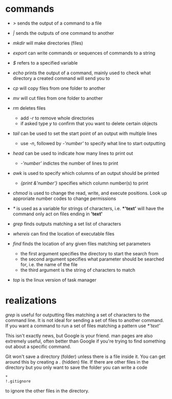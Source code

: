 # commands

* *>* sends the output of a command to a file

* *|* sends the outputs of one command to another

* *mkdir* will make directories (files)

* *export* can write commands or sequences of commands to a string

* *$* refers to a specified variable

* *echo* prints the output of a command, mainly used to check what directory a created command will send you to

* *cp* will copy files from one folder to another

* *mv* will cut files from one folder to another

* *rm* deletes files
	* add *-r* to remove whole directories
	* if asked type *y* to confirm that you want to delete certain objects

* *tail* can be used to set the start point of an output with multiple lines
	* use *-n*, followed by *-'number'* to specify what line to start outputting

* *head* can be used to indicate how many lines to print out
	* *-'number'* indictes the number of lines to print

* *awk* is used to specify which columns of an output should be printed
	* *{print &'number'}* specifies which column number(s) to print

* *chmod* is used to change the read, write, and execute positions. Look up approriate number codes to change permissions

* _*_ is used as a variable for strings of characters, i.e. __*'text'__ will have the command only act on files ending in __'text'__

* *grep* finds outputs matching a set list of characters

* *whereis* can find the location of executable files

* *find* finds the location of any given files matching set parameters
	* the first argument specifies the directory to start the search from
	* the second argument specifies what parameter should be searched for, i.e. the name of the file
	* the third argument is the string of characters to match

* *top* is the linux version of task manager

# realizations

*grep* is useful for outputting files matching a set of characters to the command line. It is not ideal for sending a set of files to another command. If you want a command to run a set of files matching a pattern use _*'text'_

This isn't exactly news, but Google is your friend. man pages are also extremely useful, often better than Google if you're trying to find something out about a specific command.

Git won't save a directory (folder) unless there is a file inside it. You can get around this by creating a . (hidden) file. If there are other files in the directory but you only want to save the folder you can write a code

    *
    !.gitignore

to ignore the other files in the directory.
